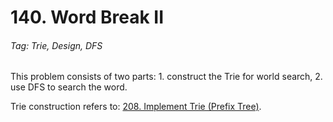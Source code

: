 # 140. Word Break II

###### Tag: Trie, Design, DFS

This problem consists of two parts: 1. construct the Trie for world search, 2. use DFS to search the word.

Trie construction refers to:
[208. Implement Trie (Prefix Tree)](https://github.com/zilinli0130/Leetcode_Algorithm/tree/main/Trie/208.%20Implement%20Trie%20(Prefix%20Tree)).